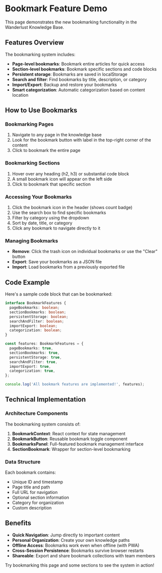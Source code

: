 # Bookmark Feature Demo

This page demonstrates the new bookmarking functionality in the Wanderlust Knowledge Base.

## Features Overview

The bookmarking system includes:

- **Page-level bookmarks**: Bookmark entire articles for quick access
- **Section-level bookmarks**: Bookmark specific sections and code blocks
- **Persistent storage**: Bookmarks are saved in localStorage
- **Search and filter**: Find bookmarks by title, description, or category
- **Import/Export**: Backup and restore your bookmarks
- **Smart categorization**: Automatic categorization based on content location

## How to Use Bookmarks

### Bookmarking Pages

1. Navigate to any page in the knowledge base
2. Look for the bookmark button with label in the top-right corner of the content
3. Click to bookmark the entire page

### Bookmarking Sections

1. Hover over any heading (h2, h3) or substantial code block
2. A small bookmark icon will appear on the left side
3. Click to bookmark that specific section

### Accessing Your Bookmarks

1. Click the bookmark icon in the header (shows count badge)
2. Use the search box to find specific bookmarks
3. Filter by category using the dropdown
4. Sort by date, title, or category
5. Click any bookmark to navigate directly to it

### Managing Bookmarks

- **Remove**: Click the trash icon on individual bookmarks or use the "Clear" button
- **Export**: Save your bookmarks as a JSON file
- **Import**: Load bookmarks from a previously exported file

## Code Example

Here's a sample code block that can be bookmarked:

```typescript
interface BookmarkFeatures {
  pageBookmarks: boolean;
  sectionBookmarks: boolean;
  persistentStorage: boolean;
  searchAndFilter: boolean;
  importExport: boolean;
  categorization: boolean;
}

const features: BookmarkFeatures = {
  pageBookmarks: true,
  sectionBookmarks: true,
  persistentStorage: true,
  searchAndFilter: true,
  importExport: true,
  categorization: true,
};

console.log('All bookmark features are implemented!', features);
```

## Technical Implementation

### Architecture Components

The bookmarking system consists of:

1. **BookmarkContext**: React context for state management
2. **BookmarkButton**: Reusable bookmark toggle component
3. **BookmarksPanel**: Full-featured bookmark management interface
4. **SectionBookmark**: Wrapper for section-level bookmarking

### Data Structure

Each bookmark contains:
- Unique ID and timestamp
- Page title and path
- Full URL for navigation
- Optional section information
- Category for organization
- Custom description

## Benefits

- **Quick Navigation**: Jump directly to important content
- **Personal Organization**: Create your own knowledge paths
- **Offline Access**: Bookmarks work even when offline (with PWA)
- **Cross-Session Persistence**: Bookmarks survive browser restarts
- **Shareable**: Export and share bookmark collections with team members

Try bookmarking this page and some sections to see the system in action!
